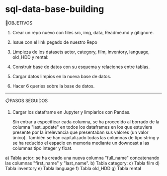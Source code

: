 # sql-data-base-building

🎯OBJETIVOS

1) Crear un repo nuevo con files src, img, data, Readme.md y gitignore.

2) Issue con el link pegado de nuestro Repo

3) Limpieza de los datasets actor, category, film, inventory, language, old_HDD y rental:  

4) Construir base de datos con su esquema y relaciones entre tablas. 

5) Cargar datos limpios en la nueva base de datos.

6) Hacer 6 queries sobre la base de datos.

------------------------------------------

📋PASOS SEGUIDOS

1) Cargar los dataframe en Jupyter y limpiarlos con Pandas.
   
   Sin entrar a especificar cada columna, se ha procedido al borrado de la columna "last_update" en todos los dataframes en los que estuviera presente por la irrelevancia que presentaban sus valores (un valor único). También se han capitalizado todas las columnas de tipo string y se ha reducido el espacio en memoria mediante un downcast a las columnas tipo integer y float.
  
 a) Tabla actor: se ha creado una nueva columna "full_name" concatenando las columnas "first_name" y "last_name".
 b) Tabla category: 
 c) Tabla film
 d) Tabla inventory
 e) Tabla language
 f) Tabla old_HDD
 g) Tabla rental
